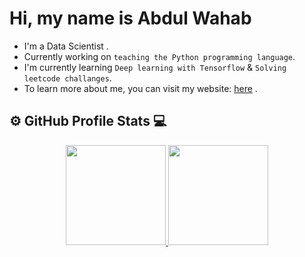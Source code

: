 # Hi, my name is Abdul Wahab
- I'm a Data Scientist .
- Currently working on `teaching the Python programming language`.  
- I'm currently learning `Deep learning with Tensorflow` & `Solving leetcode challanges`.  
- To learn more about me, you can visit my website: [here](https://wahabh7ck4r.github.io/portfolio/) .

## ⚙️ GitHub Profile Stats 💻
<p align="center">
<a href="https://github.com/wahabh7ck4r">
  <img height="160em" src="https://github-readme-stats-eight-theta.vercel.app/api?username=wahabh7ck4r&show_icons=true&theme=algolia&include_all_commits=true&count_private=true"/>
  <img height="160em" src="https://github-readme-stats-eight-theta.vercel.app/api/top-langs/?username=wahabh7ck4r&layout=compact&langs_count=8&theme=algolia"/>
</a>
</p>
</br></br>




